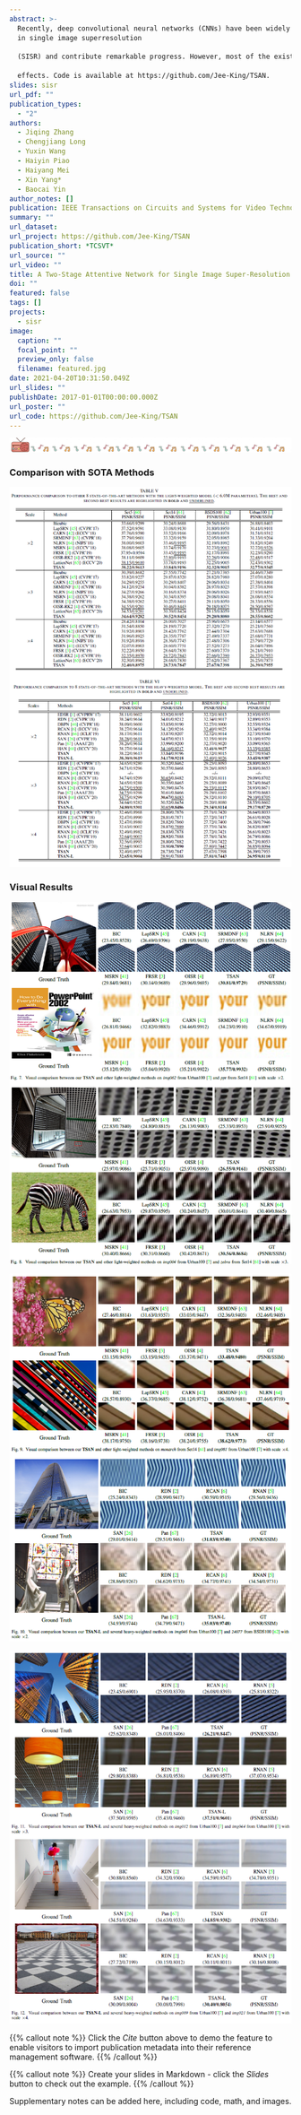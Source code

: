 ```yaml
---
abstract: >-
  Recently, deep convolutional neural networks (CNNs) have been widely explored
  in single image superresolution

  (SISR) and contribute remarkable progress. However, most of the existing CNNs-based SISR methods do not adequately explore contextual information in the feature extraction stage and pay little attention to the final high-resolution (HR) image reconstruction step, hence hindering the desired SR performance. To address the above two issues, in this paper, we propose a two-stage attentive network (TSAN) for accurate SISR in a coarse-to-fine manner. Specifically, we design a novel multi-context attentive block (MCAB) to make the network focus on more informative contextual features. Moreover, we present an essential refined attention block (RAB) which could explore useful cues in HR space for reconstructing fine-detailed HR image. Extensive evaluations on four benchmark datasets demonstrate the efficacy of our proposed TSAN in terms of quantitative metrics and visual

  effects. Code is available at https://github.com/Jee-King/TSAN.
slides: sisr
url_pdf: ""
publication_types:
  - "2"
authors:
  - Jiqing Zhang
  - Chengjiang Long
  - Yuxin Wang
  - Haiyin Piao
  - Haiyang Mei
  - Xin Yang*
  - Baocai Yin
author_notes: []
publication: IEEE Transactions on Circuits and Systems for Video Technology
summary: ""
url_dataset:
url_project: https://github.com/Jee-King/TSAN
publication_short: *TCSVT*
url_source: ""
url_video: ""
title: A Two-Stage Attentive Network for Single Image Super-Resolution (TCSVT 2021)
doi: ""
featured: false
tags: []
projects:
  - sisr
image:
  caption: ""
  focal_point: ""
  preview_only: false
  filename: featured.jpg
date: 2021-04-20T10:31:50.049Z
url_slides: ""
publishDate: 2017-01-01T00:00:00.000Z
url_poster: ""
url_code: https://github.com/Jee-King/TSAN
---
```

![](fenge_music.png)

### Comparison with SOTA Methods

![](t1.png)

### Visual Results

![](f1.png)

![](f2.png)

![](f3.png)



{{% callout note %}}
Click the *Cite* button above to demo the feature to enable visitors to import publication metadata into their reference management software.
{{% /callout %}}

{{% callout note %}}
Create your slides in Markdown - click the *Slides* button to check out the example.
{{% /callout %}}

Supplementary notes can be added here, including code, math, and images.
